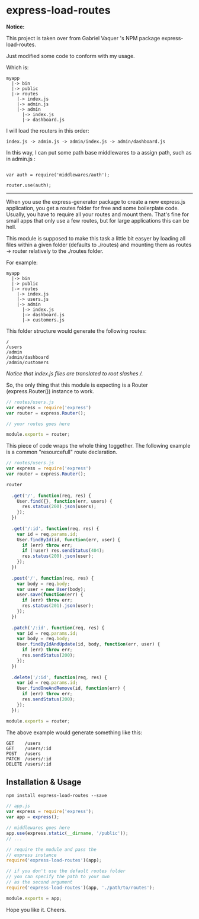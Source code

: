 express-load-routes
===================

**Notice:**

This project is taken over from Gabriel Vaquer 's NPM package express-load-routes.

Just modified some code to conform with my usage.

Which is:

```
myapp
  |-> bin
  |-> public
  |-> routes
    |-> index.js
    |-> admin.js
    |-> admin
      |-> index.js
      |-> dashboard.js
```

I will load the routers in this order:

```
index.js -> admin.js -> admin/index.js -> admin/dashboard.js
```

In this way, I can put some path base middlewares to a assign path, such as in admin.js :

```

var auth = require('middlewares/auth');

router.use(auth);
``` 

------

When you use the express-generator package to create a new express.js application, you get a routes folder for free and some boilerplate code. Usually, you have to require all your routes and mount them. That's fine for small apps that only use a few routes, but for large applications this can be hell.

This module is supposed to make this task a little bit easyer by loading all files within a given folder (defaults to ./routes) and mounting them as routes -> router relatively to the ./routes folder.

For example:
```
myapp
  |-> bin
  |-> public
  |-> routes
    |-> index.js
    |-> users.js
    |-> admin
      |-> index.js
      |-> dashboard.js
      |-> customers.js
```
This folder structure would generate the following routes:

```
/
/users
/admin
/admin/dashboard
/admin/customers
```
_Notice that index.js files are translated to root slashes /._

So, the only thing that this module is expecting is a Router (express.Router()) instance to work.

```javascript
// routes/users.js
var express = require('express')
var router = express.Router();

// your routes goes here

module.exports = router;
```

This piece of code wraps the whole thing toggether.
The following example is a common "resourcefull" route declaration.
```javascript
// routes/users.js
var express = require('express')
var router = express.Router();

router
  
  .get('/', function(req, res) {
    User.find({}, function(err, users) {
      res.status(200).json(users);
    });
  })
  
  .get('/:id', function(req, res) {
    var id = req.params.id;
    User.findById(id, function(err, user) {
      if (err) throw err;
      if (!user) res.sendStatus(404);
      res.status(200).json(user);
    });
  })
  
  .post('/', function(req, res) {
    var body = req.body;
    var user = new User(body);
    user.save(function(err) {
      if (err) throw err;
      res.status(201).json(user);
    });
  })
  
  .patch('/:id', function(req, res) {
    var id = req.params.id;
    var body = req.body;
    User.findByIdAndUpdate(id, body, function(err, user) {
      if (err) throw err;
      res.sendStatus(200);
    });
  })
  
  .delete('/:id', function(req, res) {
    var id = req.params.id;
    User.findOneAndRemove(id, function(err) {
      if (err) throw err;
      res.sendStatus(200);
    });
  });

module.exports = router;
```
The above example would generate something like this:
```
GET    /users
GET    /users/:id
POST   /users
PATCH  /users/:id
DELETE /users/:id
```

## Installation & Usage
```
npm install express-load-routes --save
```

```javascript
// app.js
var express = require('express');
var app = express();

// middlewares goes here
app.use(express.static(__dirname, '/public'));
// ...

// require the module and pass the 
// express instance
require('express-load-routes')(app);

// if you don't use the default routes folder
// you can specify the path to your own
// as the second argument
require('express-load-routes')(app, './path/to/routes');

module.exports = app;
```

Hope you like it. Cheers.
